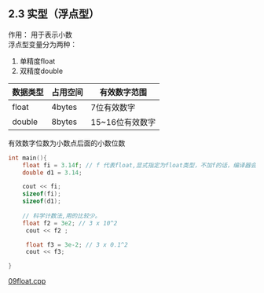 ## 2.3 实型（浮点型）
作用： 用于表示小数   
浮点型变量分为两种：    
1. 单精度float
2. 双精度double

|数据类型 | 占用空间 | 有效数字范围 |
| ----   | -------| -------|
|float   | 4bytes  | 7位有效数字|
|double  | 8bytes |15~16位有效数字 |

有效数字位数为小数点后面的小数位数   

```cpp
int main(){
    float fi = 3.14f; // f 代表float,显式指定为float类型，不加f的话，编译器会自动做类型转换,通常加f用来不让编译器自动转换
    double d1 = 3.14;

    cout << fi;
    sizeof(fi);
    sizeof(d1);
    
    // 科学计数法,用的比较少。
    float f2 = 3e2; // 3 x 10^2
     cout << f2 ;

     float f3 = 3e-2; // 3 x 0.1^2
     cout << f3;

}
```

[09float.cpp](./code/09float.cpp)